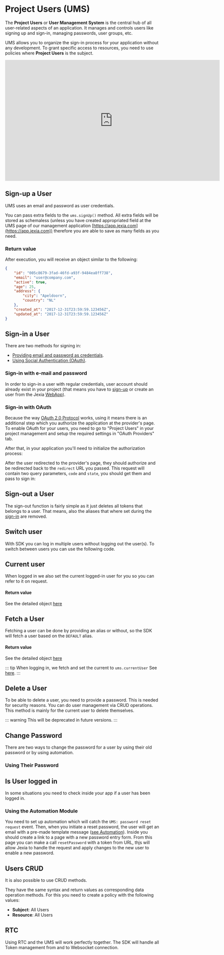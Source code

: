 # <pro/> Project Users (UMS)
The **Project Users** or **User Management System** is the central hub of all user-related aspects of an application. It manages and controls users like signing up and sign-in, managing passwords, user groups, etc. 

UMS allows you to organize the sign-in process for your application without any development. To grant specific access to resources, you need to use policies where **Project Users** is the subject. 

<iframe width="700" height="394" src="https://www.youtube.com/embed/ZjffXZDuoGk" frameborder="0" allow="accelerometer; autoplay; encrypted-media; gyroscope; picture-in-picture" allowfullscreen></iframe>  

## Sign-up a User
UMS uses an email and password as user credentials.

You can pass extra fields to the `ums.signUp()` method. All extra fields will be stored as schemaless (unless you have created appropriated field at the UMS page of 
our management application [https://app.jexia.com](https://app.jexia.com)) therefore you are able to save as many fields as you need.

<CodeSwitcher :languages="{js:'JavaScript',py:'Python',bash:'cURL'}">
<template v-slot:js>

``` js
import { jexiaClient, UMSModule } from "jexia-sdk-js";  

const ums = new UMSModule();   
jexiaClient().init({    
  projectID: "PROJECT_ID"
}, ums); 

// For SDK > v5.0.0 
ums.signUp({    
    email: "user@company.com",    
    password: "my_password",
    age: 25, 
    address: { 
      city: "Apeldoorn",
      country: "NL"
    }
}).subscribe(
    user => {..do something with registered user}, 
    error=> {..handle error}
);  

//before < JS SDK v5.0.0.
ums.signUp({    
    email: "user@company.com",    
    password: "my_password"
}, {
    age: 25, 
    address: { 
        city: "Apeldoorn",
        country: "NL"
    }
}).subscribe(
    user => {..do something with registered user}, 
    error=> {..handle error}
);  
```

</template>
<template v-slot:py>

``` py
from jexia_sdk.http import HTTPClient

JEXIA_PROJECT_ID = 'project_id'
USER_EMAIL = 'user@jexia.com'
USER_PASSWORD = 'secret-password'

if __name__ == '__main__':
    client = HTTPClient()
    user = {{
      "email": "user@company.com",
      "password": "my_password"
    }, {
        "age": 25,
        "address": {
            "city": "Apeldoorn",
            "country": "NL"
        }
    }}
    # to request password reset
    res = client.request(
          method='POST',
          data=user,
          url='/ums/signup'
    )
    print(res)
```

</template>
<template v-slot:bash>

``` bash
curl -X POST -d '{
  "email": "user@company.com",
  "password": "my_password",
  "age": 25, 
  "address": { 
      "city": "Apeldoorn",
      "country": "NL"
   }
}' "https://$PROJECT_ID.app.jexia.com/ums/signup" | jq .
```

Below you can find possible errors that may be returned:

|Code | Description|
|-----|------------|
201 | User created successfully. The response contains the full user (except the password) including default fields.
400 | Bad request. The request was somehow malformed and was not executed.
409 | User is already registered.
500 | There is an internal error

</template>
</CodeSwitcher>

### Return value
After execution, you will receive an object similar to the following:
``` json
{  
    "id": "005c8679-3fad-46fd-a93f-9484ea8ff738",
    "email": "user@company.com", 
    "active": true,
    "age": 25,
    "address": { 
        "city": "Apeldoorn",
        "country": "NL"
    }, 
    "created_at": "2017-12-31T23:59:59.123456Z", 
    "updated_at": "2017-12-31T23:59:59.123456Z"
}
```

## Sign-in a User
There are two methods for signing in:

- [Providing email and password as credentials](#sign-in-with-e-mail-and-password).
- [Using Social Authentication (OAuth)](#sign-in-with-oauth).

### Sign-in with e-mail and password
In order to sign-in a user with regular credentials, user account should already exist in your project (that means you have to [sign-up](#sign-up-a-user) or create an user from the Jexia [WebApp](http://app.jexia.com/)).

<CodeSwitcher :languages="{js:'JavaScript',py:'Python',bash:'cURL'}">
<template v-slot:js>

``` js
import { jexiaClient, UMSModule } from "jexia-sdk-js";

const ums = new UMSModule();
jexiaClient().init({
    projectID: "PROJECT_ID",
}, ums);

ums.signIn({
    email: 'Elon@tesla.com',
    password: 'secret-password',
    default: true,
    alias: 'Elon Musk',
}).subscribe(currentUser => {
    // return the user object of the currentUser
}, error => {
    console.log(error)
});
```

#### Additional options:
* **default** - if `true`, this user account will be used for all further data operations by default.
* **alias** - account alias, you can use it to clarify which account is going to be used to perform data operation.

#### Return value
The current User will be return, [check the details about the user object](#return-value)

::: tip
Within Jexia's SDKs there is a possibility to sign-in with many users and run requests with different users. 
For this, you need to use an alias. If you did not specify under which user to run a query, 
the SDK will use user with the value `default: true`
:::
::: tip
To switch between accounts that are logged-in, refer to [switchUser](#switch-user)
:::

</template>
<template v-slot:py>

``` py
from jexia_sdk.http import HTTPClient

JEXIA_PROJECT_ID = 'project_id'
USER_EMAIL = 'user@jexia.com'
USER_PASSWORD = 'secret-password'

if __name__ == '__main__':
  client = HTTPClient()
  client.auth_consumption(
      project=JEXIA_PROJECT_ID,
      method='ums',
      email=USER_EMAIL,
      password=USER_PASSWORD
  )
```

</template>
<template v-slot:bash>

``` bash
export UMS_TOKEN=`curl -X POST -d '{
  "method":"ums",
  "email":"'"$TEST_USER"'",
  "password":"'"$TEST_USER_PSW"'"
}' "https://$PROJECT_ID.app.jexia.com/auth" | jq -r .access_token`
```

</template>
</CodeSwitcher>

### Sign-in with OAuth
Because the way [OAuth 2.0 Protocol](https://oauth.net/2/) works, using it means there is an additional step which you authorize the application at the provider's page.
To enable OAuth for your users, you need to go to "Project Users" in your project management and setup the required settings in "OAuth Providers" tab.

After that, in your application you'll need to initialize the authorization process:

<CodeSwitcher :languages="{js:'JavaScript'}">
  <template v-slot:js>

  ``` js
  const oauthOptions = {
    /*
     * possible values: 'sign-up' or 'sign-in'
     */
    action: 'sign-up',
    /*
     * The name of the provider, the list will be available in the management of your project
     */
    provider: 'facebook',
    /*
     * The URL which the oauth provider should redirect to.
     * This is optional and when not provided, the url you setup in your project will be used.
     */
    redirect: 'https://mydomain.com/oauth/init',
  };

  /*
   * When running in the browser, it will automatically redirect to the provider's page.
   */
  ums.initOAuth(oauthOptions).subscribe();

  /*
   * When running in NodeJS, it will resolve to the URL which user should navigate to in order to start authentication.
   * You can also pass `false` to the second argument so you can redirect some other time.
   */
  ums.initOAuth(oauthOptions, false).subscribe(url => {
    // you can also redirect by yourself
    window.location.assign(url);
  });

  ```
  </template>
</CodeSwitcher>

After the user redirected to the provider's page, they should authorize and be redirected back to the `redirect` URL you passed. This request will contain two query parameters, `code` and `state`, you should get them and pass to sign in:

<CodeSwitcher :languages="{js:'JavaScript'}">
  <template v-slot:js>

  ``` js
  // Let's say the full redirected URL was: https://mydomain.com/oauth/init?code=some-random-code&state=sign-up
  ums.signIn({
    code: 'some-random-code',
    state: 'sign-up',
    default: true, // optional
    alias: 'Elon Musk', // optional
  }).subscribe(currentUser => {
    // return the user object of the currentUser
  }, error => {
    console.log(error)
  });
  ```
  </template>
</CodeSwitcher>

## Sign-out a User

The sign-out function is fairly simple as it just deletes all tokens that belongs to a user. That means, also the aliases 
that where set during the [sign-in](#sign-in-a-user) are removed.

<CodeSwitcher :languages="{js:'JavaScript'}">
<template v-slot:js>

``` js
import { jexiaClient, UMSModule } from "jexia-sdk-js";

const ums = new UMSModule();
jexiaClient().init({
    projectID: "PROJECT_ID",
}, ums);

// ... user sign in

// via alias
ums.signOut('Elon Musk');

// via email
ums.signOut('Elon@tesla.com');

// fallback on the DEFAULT alias, if set during login.
ums.signOut();
```
</template>
</CodeSwitcher>

## Switch user
With SDK you can log in multiple users without logging out the user(s). 
To switch between users you can use the following code.

<CodeSwitcher :languages="{js:'JavaScript'}">
<template v-slot:js>

``` js
import { jexiaClient, UMSModule } from "jexia-sdk-js";

const ums = new UMSModule();
jexiaClient().init({
    projectID: "PROJECT_ID",
}, ums);

// ... user sign in

// via alias
ums.switchUser('Elon Musk');

// via email
ums.switchUser('Elon@tesla.com');
```
</template>
</CodeSwitcher>

## Current user
When logged in we also set the current logged-in user for you so you can refer to it on request.

#### Return value
See the detailed object [here](#return-value)

<CodeSwitcher :languages="{js:'JavaScript',py:'Python',bash:'cURL'}">
<template v-slot:js>

``` js
const currentUser = ums.currentUser;
```
</template>
</CodeSwitcher>

## Fetch a User
Fetching a user can be done by providing an alias or without, so the SDK will fetch a user based on the `DEFAULT` alias.

#### Return value
See the detailed object [here](#return-value)


::: tip
When logging in, we fetch and set the current to `ums.currentUser` See [here](#current-user). 
:::

<CodeSwitcher :languages="{js:'JavaScript',py:'Python',bash:'cURL'}">
<template v-slot:js>

``` js
// via alias
ums.getUser('Elon Musk').subscribe(user => {
    // user holds the currentUser object
});

// via email
ums.getUser('elon@tesla.com').subscribe(user => {
    // user holds the currentUser object
});

// fallback on the DEFAULT alias, if set during login.
ums.getUser().subscribe(user => {
    // user holds the currentUser object
});
```
</template>
<template v-slot:py>

``` py
currUser = client.request(
            method='GET',
            url='/ums/user/'
          ) 
print(currUser)
```

</template>
<template v-slot:bash>

``` bash
curl 
-H "Authorization: Bearer $UMS_TOKEN"
-X GET "https://$PROJECT_ID.app.jexia.com/ums/user/" | jq .
```

</template>
</CodeSwitcher>

## Delete a User

To be able to delete a user, you need to provide a password. This is needed for security reasons.
You can do user management via CRUD operations. This method is mainly for the current user to delete themselves.

::: warning
This will be deprecated in future versions.
:::

<CodeSwitcher :languages="{js:'JavaScript',py:'Python',bash:'cURL'}">
<template v-slot:js>

``` js
ums.deleteUser('Elon@tesla.com', password)
    .subscribe(user => {}, error=>{});    
```
</template>
<template v-slot:py>

``` py
res = client.request(
        method='DELETE',
        url='/ums/user/'
      ) 
```

</template>
<template v-slot:bash>

``` bash
curl 
-H "Authorization: Bearer $UMS_TOKEN"
-X DELETE "https://$PROJECT_ID.app.jexia.com/ums/user/" | jq .
```

</template>
</CodeSwitcher>

## Change Password
There are two ways to change the password for a user by using their old password or by using automation.

### Using Their Password

<CodeSwitcher :languages="{js:'JavaScript',py:'Python',bash:'cURL'}">
<template v-slot:js>

``` js
ums
    .changePassword('Elon@tesla.com', oldPassword, newPassword)
    .subscribe(user => {}, error=>{});   
```
</template>
<template v-slot:py>

``` py
user = {
    "new_password": "my_new_password",
    "old_password": "my_old_password"
}
res = client.request(
        method='POST',
        data=user,
        url='/ums/changepassword/'
      ) 
print(res)  
```

</template>
<template v-slot:bash>

``` bash
curl 
-H "Authorization: Bearer $UMS_TOKEN"
-X POST -d '{
  "new_password": "my_new_password",
  "old_password": "my_old_password"
}' "https://$PROJECT_ID.app.jexia.com/ums/changepassword/" | jq .
```

</template>
</CodeSwitcher>

## Is User logged in
In some situations you need to check inside your app if a user has been logged in.

<CodeSwitcher :languages="{js:'JavaScript',py:'Python',bash:'cURL'}">
<template v-slot:js>

``` js
// via alias
ums.isLoggedIn('Elon Musk').subscribe(isLoggedIn => {
    // return if the user is logged-in or not
});

// via email
ums.isLoggedIn('elon@tesla.com').subscribe(isLoggedIn => {
    // return if the user is logged-in or not
});

// by omiting the "alias", the SDK will check upon the default alias
ums.isLoggedIn().subscribe(isLoggedIn => {
    // return if the user is logged-in or not
});
```
</template>
</CodeSwitcher>

### Using the Automation Module
You need to set up automation which will catch the `UMS: password reset request` event. Then, when you initiate a reset password, the user will get an email with a pre-made template message ([see Automation](/automation)). Inside you should create a link to a page with a new password entry form. From this page you can make a call `resetPassword` with a token from URL, thjs will allow Jexia to handle the request and apply changes to the new user to enable a new password.     

<CodeSwitcher :languages="{js:'JavaScript',py:'Python',bash:'cURL'}">
<template v-slot:js>
 
```js
// To request email with new token: 
ums
  .requestResetPassword('Elon@tesla.com')
. subscribe(user => {}, error=>{});   

// To apply newpassword
ums
  .resetPassword(Token, newPassword)
  .subscribe(user => {}, error=>{});   
```

</template>
<template v-slot:py>

``` py
user = {
    "email": "user@email"
}
# to request password reset
res = client.request(
      method='POST',
      data=user,
      url='/ums/resetpassword/'
    )
# to apply changes
res = client.request(
      method='POST',
      data={"new_password": "jexia_super"},
      # token - user will get by email if you have Integration for SMTP
      url='ums/resetpassword/token'
    )
print(res)  
```

</template>
<template v-slot:bash>

``` bash
# To request token for change password for specific email
curl 
-X POST -d '{
  "email":"user@email"
}' "https://$PROJECT_ID.app.jexia.com/ums/resetpassword/" | jq .


# To apply new password
curl 
-X POST -d '{
  "new_password": "jexia_super"
}' "https://$PROJECT_ID.app.jexia.com/ums/resetpassword/token" | jq .
```

</template>
</CodeSwitcher>

## Users CRUD
It is also possible to use CRUD methods. 

They have the same syntax and return values as corresponding data operation methods.
For this you need to create a policy with the following values: 
* **Subject**: All Users 
* **Resource**: All Users

<CodeSwitcher :languages="{js:'JavaScript',py:'Python',bash:'cURL'}">
<template v-slot:js>

``` js
// Select all active users  
ums.select()  
    .where(field => field("active").isEqualTo(true))  
    .subscribe(user => {}, error => {});   

// Suspend Elon! 
ums.update({ active: false })  
    .where(field => field("email").isEqualTo("Elon@tesla.com"))  
    .subscribe(user => {}, error => {});    

// Delete all suspended users  
ums.delete()  
    .where(field => field("active").isEqualTo(false))  
    .subscribe(user => {}, error => {});   
```
</template>
<template v-slot:py>

``` py
  res = client.request(
          method='GET',
          url='/ums/users',
          cond='[....]'
        ) 
  print(res)
  
```

</template>
<template v-slot:bash>

``` bash
curl -H "Authorization: Bearer $UMS_TOKEN"
  -X GET "https://$PROJECT_ID.app.jexia.com/ums/users?cond=[....]" | jq .
```

</template>
</CodeSwitcher>

## RTC
Using RTC and the UMS will work perfectly together. The SDK will handle all Token management from and to Websocket connection. 

<CodeSwitcher :languages="{js:'JavaScript'}">
<template v-slot:js>

``` js
import {
  jexiaClient,
  dataOperations,
  UMSModule,
  realTime,
} from "jexia-sdk-js/node";

const ds = dataOperations();
const jfs = fileOperations();
const ums = new UMSModule();
const rtc = realTime();

jexiaClient().init({
        projectID: '6d3fc0ca-4f7c-4a25-9c54-e6761b25ae08',
    },
    ums,
    ds,
    rtc,
);

ds.dataset('orders')
    .watch('all')
    .subscribe(
        res => console.log(res),
        error => console.log(error),
    );

ums.signIn({
    email: 'john@doe.com',
    password: 'secretPassword',
    default: true,
});

// from here the RTC will using the "john@doe.com" tokens

ums.signIn({
    email: 'willem@doe.com',
    password: 'secretPassword',
    default: true,
});

// from here the RTC switch and set the tokens from "willem@doe.com"
// the same applied for the switchUser() and signOut()

```
</template>
</CodeSwitcher>
